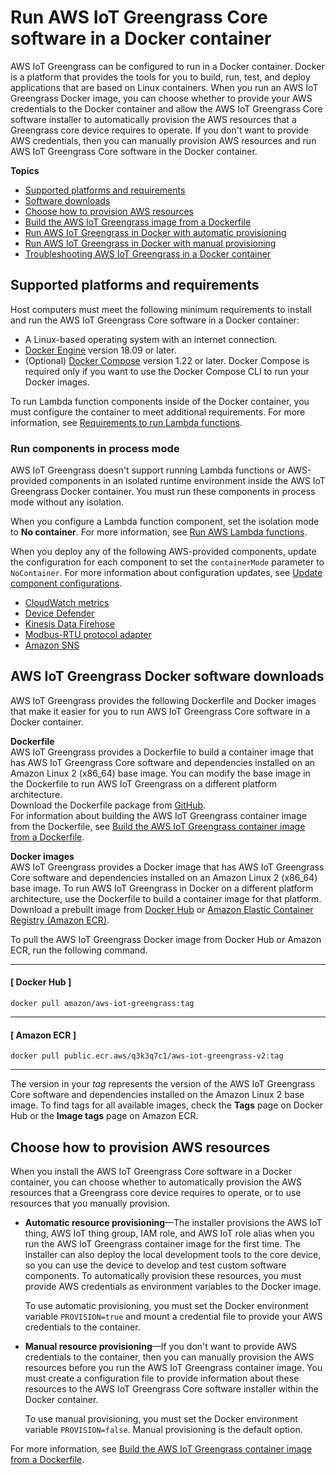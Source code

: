 # Run AWS IoT Greengrass Core software in a Docker container<a name="run-greengrass-docker"></a>

AWS IoT Greengrass can be configured to run in a Docker container\. Docker is a platform that provides the tools for you to build, run, test, and deploy applications that are based on Linux containers\. When you run an AWS IoT Greengrass Docker image, you can choose whether to provide your AWS credentials to the Docker container and allow the AWS IoT Greengrass Core software installer to automatically provision the AWS resources that a Greengrass core device requires to operate\. If you don't want to provide AWS credentials, then you can manually provision AWS resources and run AWS IoT Greengrass Core software in the Docker container\.

**Topics**
+ [Supported platforms and requirements](#greengrass-docker-supported-platforms)
+ [Software downloads](#greengrass-docker-downloads)
+ [Choose how to provision AWS resources](#greengrass-docker-resource-provisioning)
+ [Build the AWS IoT Greengrass image from a Dockerfile](build-greengrass-dockerfile.md)
+ [Run AWS IoT Greengrass in Docker with automatic provisioning](run-greengrass-docker-automatic-provisioning.md)
+ [Run AWS IoT Greengrass in Docker with manual provisioning](run-greengrass-docker-manual-provisioning.md)
+ [Troubleshooting AWS IoT Greengrass in a Docker container](docker-troubleshooting.md)

## Supported platforms and requirements<a name="greengrass-docker-supported-platforms"></a>

Host computers must meet the following minimum requirements to install and run the AWS IoT Greengrass Core software in a Docker container:
+ <a name="docker-host-reqs"></a>A Linux\-based operating system with an internet connection\.
+ <a name="docker-engine-reqs"></a>[Docker Engine](https://docs.docker.com/engine/install/) version 18\.09 or later\.
+ <a name="docker-compose-reqs"></a>\(Optional\) [Docker Compose](https://docs.docker.com/compose/install/) version 1\.22 or later\. Docker Compose is required only if you want to use the Docker Compose CLI to run your Docker images\.

To run Lambda function components inside of the Docker container, you must configure the container to meet additional requirements\. For more information, see [Requirements to run Lambda functions](setting-up.md#greengrass-v2-lambda-requirements)\.

### Run components in process mode<a name="docker-container-mode-limitation"></a>

AWS IoT Greengrass doesn't support running Lambda functions or AWS\-provided components in an isolated runtime environment inside the AWS IoT Greengrass Docker container\. You must run these components in process mode without any isolation\.

When you configure a Lambda function component, set the isolation mode to **No container**\. For more information, see [Run AWS Lambda functions](run-lambda-functions.md)\. 

When you deploy any of the following AWS\-provided components, update the configuration for each component to set the `containerMode` parameter to `NoContainer`\. For more information about configuration updates, see [Update component configurations](update-component-configurations.md)\.
+ [CloudWatch metrics](cloudwatch-metrics-component.md)
+ [Device Defender](device-defender-component.md)
+ [Kinesis Data Firehose](kinesis-firehose-component.md)
+ [Modbus\-RTU protocol adapter](modbus-rtu-protocol-adapter-component.md)
+ [Amazon SNS](sns-component.md)

## AWS IoT Greengrass Docker software downloads<a name="greengrass-docker-downloads"></a>

AWS IoT Greengrass provides the following Dockerfile and Docker images that make it easier for you to run AWS IoT Greengrass Core software in a Docker container\. 

**Dockerfile**  
AWS IoT Greengrass provides a Dockerfile to build a container image that has AWS IoT Greengrass Core software and dependencies installed on an Amazon Linux 2 \(x86\_64\) base image\. You can modify the base image in the Dockerfile to run AWS IoT Greengrass on a different platform architecture\.  
Download the Dockerfile package from [GitHub](https://github.com/aws-greengrass/aws-greengrass-docker/releases/)\.  
For information about building the AWS IoT Greengrass container image from the Dockerfile, see [Build the AWS IoT Greengrass container image from a Dockerfile](build-greengrass-dockerfile.md)\.

**Docker images**  
AWS IoT Greengrass provides a Docker image that has AWS IoT Greengrass Core software and dependencies installed on an Amazon Linux 2 \(x86\_64\) base image\. To run AWS IoT Greengrass in Docker on a different platform architecture, use the Dockerfile to build a container image for that platform\.   
Download a prebuilt image from [Docker Hub](https://hub.docker.com/r/amazon/aws-iot-greengrass) or [Amazon Elastic Container Registry \(Amazon ECR\)](https://gallery.ecr.aws/q3k3q7c1/aws-iot-greengrass-v2)\. <a name="pull-greengrass-docker-image"></a>

To pull the AWS IoT Greengrass Docker image from Docker Hub or Amazon ECR, run the following command\.

------
#### [ Docker Hub ]

```
docker pull amazon/aws-iot-greengrass:tag
```

------
#### [ Amazon ECR ]

```
docker pull public.ecr.aws/q3k3q7c1/aws-iot-greengrass-v2:tag
```

------

The version in your *tag* represents the version of the AWS IoT Greengrass Core software and dependencies installed on the Amazon Linux 2 base image\. To find tags for all available images, check the **Tags** page on Docker Hub or the **Image tags** page on Amazon ECR\.

## Choose how to provision AWS resources<a name="greengrass-docker-resource-provisioning"></a>

When you install the AWS IoT Greengrass Core software in a Docker container, you can choose whether to automatically provision the AWS resources that a Greengrass core device requires to operate, or to use resources that you manually provision\.
+ **Automatic resource provisioning**—The installer provisions the AWS IoT thing, AWS IoT thing group, IAM role, and AWS IoT role alias when you run the AWS IoT Greengrass container image for the first time\. The installer can also deploy the local development tools to the core device, so you can use the device to develop and test custom software components\. To automatically provision these resources, you must provide AWS credentials as environment variables to the Docker image\.

  To use automatic provisioning, you must set the Docker environment variable `PROVISION=true` and mount a credential file to provide your AWS credentials to the container\.
+ **Manual resource provisioning**—If you don't want to provide AWS credentials to the container, then you can manually provision the AWS resources before you run the AWS IoT Greengrass container image\. You must create a configuration file to provide information about these resources to the AWS IoT Greengrass Core software installer within the Docker container\.

  To use manual provisioning, you must set the Docker environment variable `PROVISION=false`\. Manual provisioning is the default option\.

For more information, see [Build the AWS IoT Greengrass container image from a Dockerfile](build-greengrass-dockerfile.md)\.